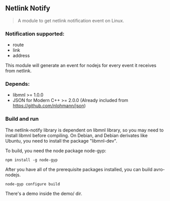## Netlink Notify

> A module to get netlink notification event on Linux.

### Notification supported:
* route
* link
* address

This module will generate an event for nodejs for every event it receives from netlink.

### Depends:
* libmnl >= 1.0.0
* JSON for Modern C++ >= 2.0.0 (Already included from https://github.com/nlohmann/json)

### Build and run

The netlink-notify library is dependent on libmnl library, so you may need to install libmnl before compiling.
On Debian, and Debian derivates like Ubuntu, you need to install the package "libmnl-dev".

To build, you need the node package node-gyp:

	npm install -g node-gyp

After you have all of the prerequisite packages installed, you can build avro-nodejs.

	node-gyp configure build

There's a demo inside the demo/ dir.

